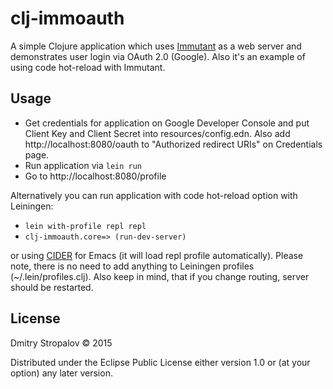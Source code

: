 # clj-immoauth

A simple Clojure application which uses [Immutant](http://immutant.org) as a web server and demonstrates user login via OAuth 2.0 (Google). Also it's an example of using code hot-reload with Immutant.

## Usage

* Get credentials for application on Google Developer Console and put Client Key and Client Secret into resources/config.edn. Also add http://localhost:8080/oauth to "Authorized redirect URIs" on Credentials page.
* Run application via `lein run`
* Go to http://localhost:8080/profile

Alternatively you can run application with code hot-reload option with Leiningen:
* `lein with-profile repl repl`
* `clj-immoauth.core=> (run-dev-server)`

or using [CIDER](https://github.com/clojure-emacs/cider) for Emacs (it will load repl profile automatically). Please note, there is no need to add anything to Leiningen profiles (~/.lein/profiles.clj). Also keep in mind, that if you change routing, server should be restarted.

## License

Dmitry Stropalov © 2015

Distributed under the Eclipse Public License either version 1.0 or (at
your option) any later version.

